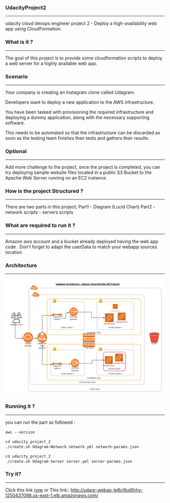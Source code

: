 ### UdacityProject2
-------------------
udacity cloud devops engineer project 2 -  Deploy a high-availability web app using CloudFormation.

### What is it ?
-------------------
The goal of this project is to provide some cloudformation scripts to deploy a web server for a highly available web app.

### Scenario
-------------------
Your company is creating an Instagram clone called Udagram.

Developers want to deploy a new application to the AWS infrastructure.

You have been tasked with provisioning the required infrastructure and deploying a dummy application, along with the necessary supporting software.

This needs to be automated so that the infrastructure can be discarded as soon as the testing team finishes their tests and gathers their results.

### Optional
-------------------
Add more challenge to the project, once the project is completed, you can try deploying sample website files located in a public S3 Bucket to the Apache Web Server running on an EC2 instance.

### How is the project Structured ?
------------------------------
There are two parts in this project;
  Part1
    - Diagram (Lucid Chart)
  Part2
    - network scripts
    - servers scripts

### What are required to run it ?
-------------------
Amazon aws account and a bucket already deployed having the web app code . Don't forget to adapt the userData to match your webapp sources location

### Architecture
-------------------
![Udagram Architecture](UdacityCloudDevOpsEngineerProject2.png)

### Running it ?
-------------------
  you can run the part as followed :
  
```
aws --version
```
  
```
cd udacity_project_2
./create.sh Udagram-Network network.yml network-params.json
```

```
cd udacity_project_2
./create.sh Udagram-Server server.yml server-params.json 
```

### Try it?
-------------------
Click this link [now](http://udagr-webap-le8cl9ut6hhy-1250437098.us-east-1.elb.amazonaws.com/) or
This link:: http://udagr-webap-le8cl9ut6hhy-1250437098.us-east-1.elb.amazonaws.com/
